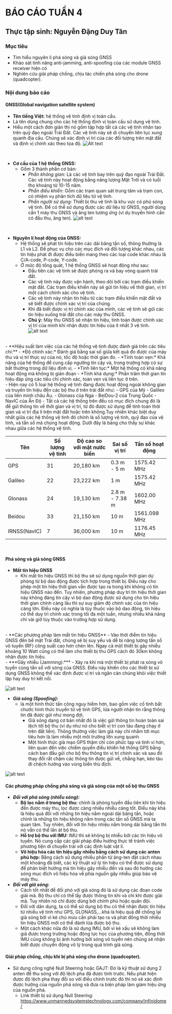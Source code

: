 # BÁO CÁO TUẦN 4
## Thực tập sinh: Nguyễn Đặng Duy Tân

### **Mục tiêu**
- Tìm hiểu nguyên lí phá sóng và giả sóng GNSS
- Khảo sát tính năng anti-jamming, anti-spoofing của các module GNSS receiver hiện có
- Nghiên cứu giải pháp chống, chịu tác chiến phá sóng cho drone (quadcopter). 

### **Nội dung báo cáo**
#### **GNSS(Global navigation satellite system)**
- **Tên tiếng Việt:** hệ thống vệ tinh định vị toàn cầu.
- Là tên dùng chung cho các hệ thống định vị toàn cầu sử dụng vệ tinh.
- Hiểu một cách đơn giản thì nó gồm tập hợp tất cả các vệ tinh nhân tạo trên quỹ đạo ngoài Trái Đất. Các vệ tinh này sẽ di chuyển liên tục xung quanh địa cầu. Chúng sẽ xác định vị trí của các đối tượng trên mặt đất và định vị chính xác theo tọa độ.
 <img
  src="https://csurvey.vn/img/uploads/images/GNSS-la-gi-1.jpg"
  alt="Alt text"
  title="Optional title"
  style="display: inline-block; margin: 0 auto; max-width: 300px">
<br>

- **Cơ cấu của 1 hệ thống GNSS:**
  - Gồm 3 thành phần cơ bản:
    - *Phần không gian:* Là các vệ tinh bay trên quỹ đạo ngoài Trái Đất. Các vệ tinh này hoạt động bằng năng lượng Mặt Trời và có tuổi thọ khoảng từ 10-15 năm.
    - *Phần điều khiển:* Gồm các trạm quan sát trung tâm và trạm con, có nhiệm vụ phân tích dữ liệu từ vệ tinh.
    - *Phần người sử dụng:* Thiết bị thu vệ tinh là khu vực có phủ sóng vệ tinh. Để có thể sử dụng được các dữ liệu từ GNSS, người dùng cần 1 máy thu GNSS và ăng ten tương ứng (ví dụ truyền hình cần có đầu thu, ăng ten).
![alt text](https://www.researchgate.net/profile/Ruben-Ferre/publication/339473727/figure/fig1/AS:862392992952320@1582621920170/GNSS-Segments-in-GPS-Image-taken-from-ER17.png)
<br>

- **Nguyên lí hoạt động của GNSS:**
    - Hệ thống sẽ phát tín hiệu trên các dải băng tần số, thông thường là L1 và L2. Để phục vụ cho các mục đích và đối tượng khác nhau, các tín hiệu phát đi được điều biến mang theo các loại code khác nhau là C/A-code, P-code, Y-code.
    - Ở mức độ tổng quát, 1 hệ thống GNSS sẽ hoạt động như sau:
      - Đầu tiên các vệ tinh sẽ được phóng ra và bay vòng quanh trái đất.
      - Các vệ tinh này được vận hành, theo dõi bởi các trạm điều khiển mặt đất. Các trạm điều khiển này sẽ gửi tín hiệu về thời gian, vị trí một cách chính xác cho vệ tinh.
      - Các vệ tinh này nhận tín hiệu từ các trạm điều khiển mặt đất và sẽ biết được chính xác vị trí của chúng.
      - Khi đã biết được vị trí chính xác của mình, các vệ tinh sẽ gửi các tín hiệu xuống trái đất cho các máy thu GNSS.
      - **Chú ý:** Máy thu GNSS sẽ nhận tín hiệu, tính toán được chính xác vị trí của mình khi nhận được tín hiệu của ít nhất 3 vệ tinh.
![alt text](https://talks.navixy.com/wp-content/uploads/2020/06/gps_system_how_it_works1.png)
<br>
- **Hiệu suất làm việc của các hệ thống vệ tinh được đánh giá trên các tiêu chí:**
  - *Độ chính xác:* Đánh giá bằng sai số giữa kết quả đo được của máy thu và vị trí thực sự của nó, tốc độ hoặc thời gian đo.
  - *Tính toàn vẹn:* Khả năng của hệ thống để cung cấp ngưỡng tin cậy và, trong trường hợp có sự bất thường trong dữ liệu định vị.
  - *Tính liên tục:* Một hệ thống có khả năng hoạt động mà không bị gián đoạn
  - *Tính khả dụng:* Phần trăm thời gian tín hiệu đáp ứng các tiêu chí chính xác, toàn vẹn và liên tục ở trên.
<br>
- Hiện nay có 5 loại hệ thống vệ tinh đang được hoạt động ngoài không gian và truyền tín hiệu đến các bộ thu ở trên trái đất như:
  - GPS của Mỹ
  - Galileo của liên minh châu Âu.
  - Glonass của Nga
  - BeiDou-2 của Trung Quốc
  - NavIC của Ấn Độ
- Tất cả các hệ thống trên đều có mục đích chung đó là để gửi thông tin về thời gian và vị trí, từ đó được sử dụng để tính toán thời gian và vị trí địa lí trên mặt đất hoặc trên không.Tuy nhiên khác biệt duy nhất giữa các hệ thống vệ tinh đó chính là số lượng vệ tinh, quỹ đạo của vệ tinh, và tần số mà chúng hoạt động. Dưới đây là bảng cho thấy sự khác nhau giữa các hệ thống vệ tinh.

| Tên | Số lượng vệ tinh | Độ cao so với mặt nước biển | Sai số vị trí | Tần số hoạt động |
| ------------- | ----------------- | -------------| ----------------- |---------------|
| GPS | 31 | 20,180 km | 0.3 m - 5 m | 1575.42 MHz|
|Galileo|22|23,222 km|1 m|1575.42 MHz|
|Glonass|24|19,130 km|2.8 m - 7.38 m|1602.00 MHz|
|Beidou|33|21,150 km|10 m|1561.098 MHz|
|IRNSS(NavIC)|7|36,000 km|10 m|1176.45 MHz|

<br>

#### Phá sóng và giả sóng GNSS
- **Mất tín hiệu GNSS**
    - Khi mất tín hiệu GNSS thì bộ thu sẽ sử dụng nguồn thời gian dự phòng từ bộ dao động được tích hợp trong thiết bị. Điều này cho phép một tín hiệu thời gian vẫn được tạo ra trong khi không có tín hiệu GNSS nào đến. Tuy nhiên, phương pháp duy trì tín hiệu thời gian này không đáng tin cậy vì bộ dao động được sử dụng cho tín hiệu thời gian chính càng lâu thì sự suy giảm độ chính xác của tín hiệu càng lớn. Điều này có nghĩa là tùy thuộc vào bộ dao động, tín hiệu có thể duy trì chính xác trong tối đa một tuần, nhưng nhiều khả năng chỉ vài giờ tùy thuộc vào trường hợp sử dụng.
<br>
- **Các phương pháp làm mất tín hiệu GNSS**
  - Vào thời điểm tín hiệu GNSS đến bề mặt Trái đất, chúng sẽ bị suy yếu và dễ bị năng lượng tần số vô tuyến (RF) công suất cao hơn chèn lên. Ngay cả một thiết bị gây nhiễu khoảng 10 Watt cũng có thể làm cho thiết bị thu GPS cách đó 30km không nhận được tín hiệu.
<br>
  - ***Gây nhiễu (Jamming):***
    - Xảy ra khi mà một thiết bị phát ra sóng vô tuyến cùng tần số với sóng của GNSS. Điều này khiến cho các thiết bị sử dụng GNSS không thể xác định được vị trí và ngăn cản chúng khỏi việc thiết lập hay duy trì kết nối.

![alt text](https://encrypted-tbn0.gstatic.com/images?q=tbn:ANd9GcTHFRhQtqfSJVlsa7eUU5VBM2_YzZJ2KH9eontFMIkPgxxr7tpOjjei9d30qpSd7MUYV_Q&usqp=CAU)
<br>
  - ***Giả sóng (Spoofing):***
    -  là một hình thức tấn công nguy hiểm hơn, bao gồm việc cố tình bắt chước hình thức truyền từ vệ tinh GPS, lừa người nhận tin rằng thông tin đã được gửi như mong đợi. 
       -  Giả sóng dạng cơ bản nhất đó là việc gửi thông tin hoàn toàn sai lệch tới bộ thu (ví dụ như nó cho biết vị trí con tàu đang chạy ở trên đất liền). Thông thường việc làm giả này chỉ nhắm tới mục tiêu hơn là làm nhiễu một môi trường lớn xung quanh
       -  Một hình thức giả mạo GPS thậm chí còn phức tạp và tinh vi hơn, liên quan đến việc chiếm quyền điều khiển hệ thống GPS bằng cách ban đầu gửi cho bộ thu thông tin vị trí chính xác và sau đó thay đổi rất chậm các thông tin được gửi về, chẳng hạn, kéo tàu đi chệch hướng vào vùng biển thù địch.

![alt text](https://www.researchgate.net/profile/Vinay-Chamola/publication/353212475/figure/fig3/AS:1045064184774656@1626174126142/GPS-spoofing-attack-on-GPS-Enabled-Drone-36.ppm) 
<br>
#### Các phương pháp chống phá sóng và giả sóng của một số bộ thu GNSS
  - ***Đối với phá sóng (nhiễu sóng):***
    - **Bộ lọc nằm ở trong bộ thu:** chính là phòng tuyến đầu tiên khi tín hiệu đến được máy thu, lọc được càng nhiều nhiễu càng tốt. Điều này khá là hiệu quả đối với những tín hiệu nằm ngoài dải băng tần, hoặc chính là những tín hiệu không nằm trong các tần số GNSS mà ta quan tâm. Tuy nhiên, đối với tín hiệu nhiệu nằm trong dải băng tần thì nó vẫn có thể lấn át bộ thu.
    - **Hỗ trợ bộ thu với IMU:** IMU thì sẽ không bị nhiễu bởi các tín hiệu vô tuyến. Nó cung cấp các giải pháp điều hướng thực tế tránh việc phương tiện di chuyển trái với các định luật vật lí.
    - **Vô hiệu hóa các tín hiệu gây nhiễu bằng cách sử dụng các anten phù hợp:** Bằng cách sử dụng nhiều phần tử ăng-ten đặt cách nhau một khoảng đã biết, các kỹ thuật xử lý tín hiệu có thể được sử dụng để phân biệt hướng mà tín hiệu gây nhiễu đến và sau đó hướng các sóng mục đích vô hiệu hóa về phía nguồn gây nhiễu giúp bảo vệ máy thu.
  - ***Đối với giả sóng:***
    - Cách tốt nhất để đối phó với giả sóng đó là sử dụng các đoạn code giải mã. Bộ thu chỉ có thể lấy được thông tin khi và chỉ khi được giải mã. Tuy nhiên nó chỉ được dùng bởi chính phủ hoặc quân đội.
    - Đối với dân dụng, ta có thể sử dụng bộ thu có thể nhận được tín hiệu từ nhiều vệ tinh như GPS, GLONASS,...khá là hiệu quả để chống lại giả sóng bởi vì kẻ chủ mưu cần phải tạo ra và phát đồng thời nhiều tín hiệu GNSS mới có thể đánh lừa được bộ thu.
    - Một cách khác nữa đó là sử dụng IMU, bởi vì kẻ xấu sẽ không làm giả được trọng trường hoặc động lực học của phương tiện, đồng thời IMU cũng không bị ảnh hưởng bởi sóng vô tuyến nên chúng sẽ nhận biết được chuyển động vô lý trong quá trình giả sóng.


#### Giải pháp chống, chịu khi bị phá sóng cho drone (quadcopter). 
  - Sử dụng công nghệ Null Steering hoặc GAJT: Đó là kỹ thuật sử dụng 2 anten để thu sóng với độ lệch pha đã được tính trước. Nếu phát hiện được độ lệch pha thay đổi so với điều chỉnh trước đó thì nó sẽ xác định được hướng của nguồn phá sóng và đưa ra biện pháp làm giảm hiệu ứng của nguồn phá.
    - Link thiết bị sử dụng Null Steering: https://www.unmannedsystemstechnology.com/company/infinidome/ 
